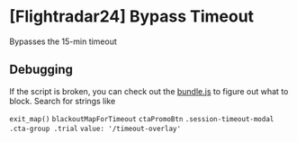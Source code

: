 # [Flightradar24] Bypass Timeout

Bypasses the 15-min timeout

## Debugging

If the script is broken, you can check out the [bundle.js](https://github.com/Hakorr/Userscripts/blob/main/Flightradar24/BypassTimeout/bundle.js) to figure out what to block. Search for strings like 

`exit_map()` `blackoutMapForTimeout` `ctaPromoBtn` `.session-timeout-modal .cta-group .trial` `value: '/timeout-overlay'`
